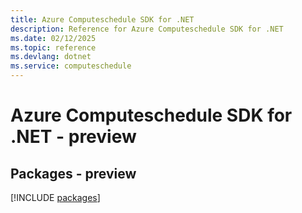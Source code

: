 ```yaml
---
title: Azure Computeschedule SDK for .NET
description: Reference for Azure Computeschedule SDK for .NET
ms.date: 02/12/2025
ms.topic: reference
ms.devlang: dotnet
ms.service: computeschedule
---
```

# Azure Computeschedule SDK for .NET - preview
## Packages - preview
[!INCLUDE [packages](computeschedule-index.md)]